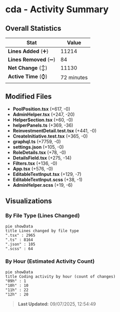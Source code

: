# cda - Activity Summary 

## Overall Statistics

| Stat                   | Value                                                             |
| ---------------------- | ----------------------------------------------------------------- |
| **Lines Added** (➕)   | 11214                                          |
| **Lines Removed** (➖) | 84                                        |
| **Net Change** (↕)    | 11130                |
| **Active Time** (⌚)   | 72 minutes |


## Modified Files
- **PoolPosition.tsx** (+617, -0)
- **AdminHelper.tsx** (+247, -20)
- **HelperSection.tsx** (+60, -0)
- **helperPanels.ts** (+369, -36)
- **ReinvestmentDetail.test.tsx** (+441, -0)
- **CreateInitiative.test.tsx** (+365, -0)
- **graphql.ts** (+7759, -0)
- **settings.json** (+105, -0)
- **RoleDetails.tsx** (+78, -0)
- **DetailsField.tsx** (+275, -14)
- **Filters.tsx** (+136, -0)
- **App.tsx** (+576, -0)
- **EditableTextInput.tsx** (+129, -7)
- **EditableTextInput.scss** (+38, -1)
- **AdminHelper.scss** (+19, -6)

## Visualizations

### By File Type (Lines Changed)

```mermaid
pie showData
title Lines changed by file type
".tsx" : 2965
".ts" : 8164
".json" : 105
".scss" : 64
```

### By Hour (Estimated Activity Count)

```mermaid
pie showData
title Coding activity by hour (count of changes)
"09h" : 1
"10h" : 10
"11h" : 22
"12h" : 20
```


> **Last Updated:** 09/07/2025, 12:54:49